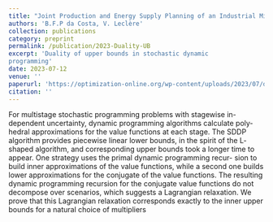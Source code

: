 ```yaml
---
title: "Joint Production and Energy Supply Planning of an Industrial Microgrid"
authors: 'B.F.P da Costa, V. Leclère'
collection: publications
category: preprint
permalink: /publication/2023-Duality-UB
excerpt: 'Duality of upper bounds in stochastic dynamic
programming'
date: 2023-07-12
venue: ''
paperurl: 'https://optimization-online.org/wp-content/uploads/2023/07/dual_rn.pdf'
citation: ''
---
```


For multistage stochastic programming problems with stagewise in-
dependent uncertainty, dynamic programming algorithms calculate poly-
hedral approximations for the value functions at each stage. The SDDP
algorithm provides piecewise linear lower bounds, in the spirit of the L-
shaped algorithm, and corresponding upper bounds took a longer time
to appear. One strategy uses the primal dynamic programming recur-
sion to build inner approximations of the value functions, while a second
one builds lower approximations for the conjugate of the value functions.
The resulting dynamic programming recursion for the conjugate value
functions do not decompose over scenarios, which suggests a Lagrangian
relaxation. We prove that this Lagrangian relaxation corresponds exactly
to the inner upper bounds for a natural choice of multipliers
